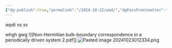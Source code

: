 ```yaml
---
{"dg-publish":true,"permalink":"/2024-10-22/wod/","dgPassFrontmatter":true}
---
```


wpdi vs sv 

whgh gwg
![[Non-Hermitian bulk-boundary correspondence in a periodically driven system 2.pdf]]
![Pasted image 20241023012334.png](/img/user/Pasted%20image%2020241023012334.png)
